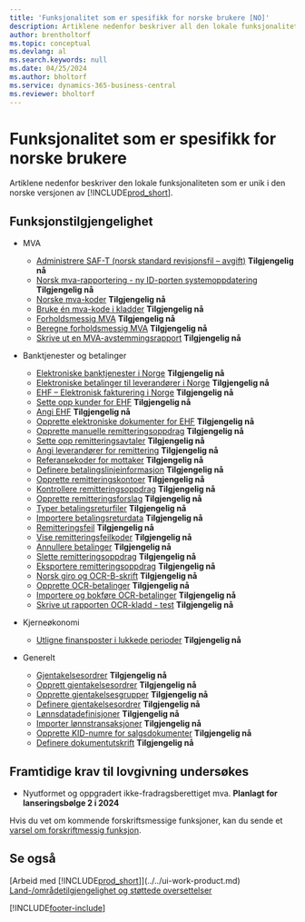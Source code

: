 ```yaml
---
title: 'Funksjonalitet som er spesifikk for norske brukere [NO]'
description: Artiklene nedenfor beskriver all den lokale funksjonaliteten i den norske versjonen av Business Central.
author: brentholtorf
ms.topic: conceptual
ms.devlang: al
ms.search.keywords: null
ms.date: 04/25/2024
ms.author: bholtorf
ms.service: dynamics-365-business-central
ms.reviewer: bholtorf
---
```

# <a name="norway-local-functionality"></a>Funksjonalitet som er spesifikk for norske brukere

Artiklene nedenfor beskriver den lokale funksjonaliteten som er unik i den norske versjonen av [!INCLUDE[prod_short](../../includes/prod_short.md)].  

## <a name="feature-availability"></a>Funksjonstilgjengelighet

* MVA
    * [Administrere SAF-T (norsk standard revisjonsfil – avgift)](ui-extensions-setup-and-generate-saf-t-files-no.md) **Tilgjengelig nå**
    * [Norsk mva-rapportering - ny ID-porten systemoppdatering](norwegian-vat-reporting.md) **Tilgjengelig nå**
    * [Norske mva-koder](norwegian-vat-codes.md) **Tilgjengelig nå**  
    * [Bruke én mva-kode i kladder](how-to-use-one-vat-code-in-journals.md) **Tilgjengelig nå**
    * [Forholdsmessig MVA](proportional-vat.md) **Tilgjengelig nå**
    * [Beregne forholdsmessig MVA](how-to-calculate-proportional-vat.md) **Tilgjengelig nå**
    * [Skrive ut en MVA-avstemmingsrapport](how-to-print-a-vat-reconciliation-report.md) **Tilgjengelig nå**

* Banktjenester og betalinger
    * [Elektroniske banktjenester i Norge](electronic-banking-in-norway.md) **Tilgjengelig nå**
    * [Elektroniske betalinger til leverandører i Norge](electronic-payments-to-vendors-in-norway.md) **Tilgjengelig nå**
    * [EHF – Elektronisk fakturering i Norge](ehf-electronic-invoicing-in-norway.md) **Tilgjengelig nå**
    * [Sette opp kunder for EHF](how-to-set-up-customers-for-ehf.md) **Tilgjengelig nå**  
    * [Angi EHF](how-to-set-up-ehf.md) **Tilgjengelig nå**
    * [Opprette elektroniske dokumenter for EHF](how-to-create-electronic-documents-for-ehf.md) **Tilgjengelig nå**
    * [Opprette manuelle remitteringsoppdrag](how-to-create-manual-remittance-payments.md) **Tilgjengelig nå**  
    * [Sette opp remitteringsavtaler](how-to-set-up-remittance-agreements.md) **Tilgjengelig nå**  
    * [Angi leverandører for remittering](how-to-set-up-vendors-for-remittance.md) **Tilgjengelig nå**
    * [Referansekoder for mottaker](recipient-reference-codes.md) **Tilgjengelig nå**
    * [Definere betalingslinjeinformasjon](how-to-set-up-payment-line-information.md) **Tilgjengelig nå**  
    * [Opprette remitteringskontoer](how-to-create-remittance-accounts.md) **Tilgjengelig nå**  
    * [Kontrollere remitteringsoppdrag](how-to-test-remittance-payments.md) **Tilgjengelig nå**
    * [Opprette remitteringsforslag](how-to-create-remittance-suggestions.md) **Tilgjengelig nå**
    * [Typer betalingsreturfiler](types-of-payment-returns-files.md) **Tilgjengelig nå**
    * [Importere betalingsreturdata](how-to-import-payment-return-data.md) **Tilgjengelig nå**
    * [Remitteringsfeil](remittance-errors.md) **Tilgjengelig nå**
    * [Vise remitteringsfeilkoder](how-to-view-remittance-error-codes.md) **Tilgjengelig nå**
    * [Annullere betalinger](how-to-cancel-payments.md) **Tilgjengelig nå**  
    * [Slette remitteringsoppdrag](how-to-delete-remittance-payment-orders.md) **Tilgjengelig nå**  
    * [Eksportere remitteringsoppdrag](how-to-export-remittance-payments.md) **Tilgjengelig nå**
    * [Norsk giro og OCR-B-skrift](norwegian-giro-and-ocr-b-font.md) **Tilgjengelig nå**
    * [Opprette OCR-betalinger](how-to-set-up-ocr-payments.md) **Tilgjengelig nå**
    * [Importere og bokføre OCR-betalinger](how-to-import-and-post-ocr-payments.md) **Tilgjengelig nå**
    * [Skrive ut rapporten OCR-kladd - test](how-to-print-the-ocr-journal-test-report.md) **Tilgjengelig nå**  

* Kjerneøkonomi    
    * [Utligne finansposter i lukkede perioder](how-to-apply-general-ledger-entries-in-closed-periods.md) **Tilgjengelig nå**  

* Generelt
    * [Gjentakelsesordrer](recurring-orders.md) **Tilgjengelig nå**  
    * [Opprett gjentakelsesordrer](how-to-create-recurring-orders.md) **Tilgjengelig nå**
    * [Opprette gjentakelsesgrupper](how-to-set-up-recurring-groups.md) **Tilgjengelig nå**  
    * [Definere gjentakelsesordrer](how-to-set-up-recurring-orders.md) **Tilgjengelig nå**
    * [Lønnsdatadefinisjoner](ui-extensions-payroll-data-definitions-no.md) **Tilgjengelig nå**
    * [Importer lønnstransaksjoner](how-to-import-payroll-transactions.md) **Tilgjengelig nå**
    * [Opprette KID-numre for salgsdokumenter](how-to-set-up-kid-numbers-on-sales-documents.md) **Tilgjengelig nå**
    * [Definere dokumentutskrift](how-to-set-up-document-printing.md) **Tilgjengelig nå**

<!--
  [Apply General Ledger Entries in Closed Periods](how-to-apply-general-ledger-entries-in-closed-periods.md)  

  [EHF Electronic Invoicing in Norway](ehf-electronic-invoicing-in-norway.md)  
  [Electronic Banking in Norway](electronic-banking-in-norway.md)  
  [Electronic Payments to Vendors in Norway](electronic-payments-to-vendors-in-norway.md)  
  [Norwegian VAT Reporting](norwegian-vat-reporting.md)  
 [Recurring Orders](recurring-orders.md)  
 -->
 
## <a name="future-legislation-requirements-being-investigated"></a>Framtidige krav til lovgivning undersøkes

* Nyutformet og oppgradert ikke-fradragsberettiget mva. **Planlagt for lanseringsbølge 2 i 2024**   

Hvis du vet om kommende forskriftsmessige funksjoner, kan du sende et [varsel om forskriftmessig funksjon](https://forms.office.com/pages/responsepage.aspx?id=v4j5cvGGr0GRqy180BHbRwkeauYiJKZOpJ0CtKuVmJlURURaMlQ4Rk05UFY4NkVEOTA0MUU5WThXSC4u).


## <a name="see-also"></a>Se også

[Arbeid med [!INCLUDE[prod_short](../../includes/prod_short.md)]](../../ui-work-product.md)  
[Land-/områdetilgjengelighet og støttede oversettelser](/dynamics365/business-central/dev-itpro/compliance/apptest-countries-and-translations)  


[!INCLUDE[footer-include](../../includes/footer-banner.md)]
